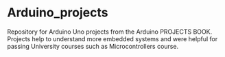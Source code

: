 # Arduino_projects
Repository for Arduino Uno projects from the Arduino PROJECTS BOOK.
Projects help to understand more embedded systems and were helpful for passing University courses such as Microcontrollers course.